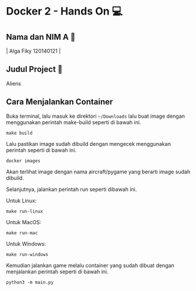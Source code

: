 # Docker 2 - Hands On 💻

## Nama dan NIM A 👯

| Alga Fiky                 120140121 |

## Judul Project 📃
Aliens



## Cara Menjalankan Container

Buka terminal, lalu masuk ke direktori `~/Downloads` lalu buat image dengan menggunakan perintah make-build seperti di bawah ini.

    make build

Lalu pastikan image sudah dibuild dengan mengecek menggunakan perintah seperti di bawah ini.

    docker images

Akan terlihat image dengan nama aircraft/pygame yang berarti image sudah dibuild.

Selanjutnya, jalankan perintah run seperti dibawah ini.

Untuk Linux:

    make run-linux

Untuk MacOS:

    make run-mac

Untuk Windows:

    make run-windows

Kemudian jalankan game melalu container yang sudah dibuat dengan menjalankan perintah seperti di bawah ini.

    python3 -m main.py
